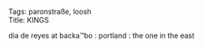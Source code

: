 Tags: paronstraße, loosh  
Title: KINGS  
  
dia de reyes at backa™bo : portland : the one in the east  
